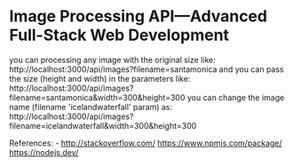 # Image Processing API—Advanced Full-Stack Web Development
you can processing any image with the original size like: http://localhost:3000/api/images?filename=santamonica
and you can pass the size (height and width) in the parameters like: http://localhost:3000/api/images?filename=santamonica&width=300&height=300
you can change the image name (filename 'icelandwaterfall' param) as: http://localhost:3000/api/images?filename=icelandwaterfall&width=300&height=300

References: -
http://stackoverflow.com/
https://www.npmjs.com/package/
https://nodejs.dev/